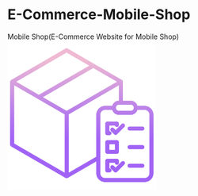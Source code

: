 # E-Commerce-Mobile-Shop

Mobile Shop(E-Commerce Website for Mobile Shop)
 <img  height='300' src="https://github.com/SumanKaiwart/E-Commerce-Mobile-Shop-/blob/main/order.png">
